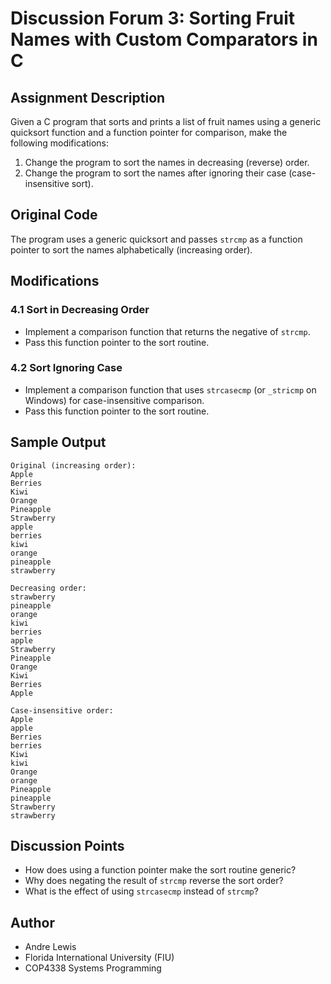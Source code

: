 # Discussion Forum 3: Sorting Fruit Names with Custom Comparators in C

## Assignment Description

Given a C program that sorts and prints a list of fruit names using a generic quicksort function and a function pointer for comparison, make the following modifications:

1. Change the program to sort the names in decreasing (reverse) order.
2. Change the program to sort the names after ignoring their case (case-insensitive sort).

## Original Code

The program uses a generic quicksort and passes `strcmp` as a function pointer to sort the names alphabetically (increasing order).

## Modifications

### 4.1 Sort in Decreasing Order
- Implement a comparison function that returns the negative of `strcmp`.
- Pass this function pointer to the sort routine.

### 4.2 Sort Ignoring Case
- Implement a comparison function that uses `strcasecmp` (or `_stricmp` on Windows) for case-insensitive comparison.
- Pass this function pointer to the sort routine.

## Sample Output

```
Original (increasing order):
Apple
Berries
Kiwi
Orange
Pineapple
Strawberry
apple
berries
kiwi
orange
pineapple
strawberry

Decreasing order:
strawberry
pineapple
orange
kiwi
berries
apple
Strawberry
Pineapple
Orange
Kiwi
Berries
Apple

Case-insensitive order:
Apple
apple
Berries
berries
Kiwi
kiwi
Orange
orange
Pineapple
pineapple
Strawberry
strawberry
```

## Discussion Points
- How does using a function pointer make the sort routine generic?
- Why does negating the result of `strcmp` reverse the sort order?
- What is the effect of using `strcasecmp` instead of `strcmp`?

## Author
- Andre Lewis
- Florida International University (FIU)
- COP4338 Systems Programming 